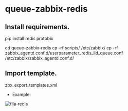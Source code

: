 # queue-zabbix-redis

## Install requirements.
 pip install redis protobix

 cd queue-zabbix-redis
 cp -rf scripts/ /etc/zabbix/
 cp -rf zabbix_agentd.conf.d/userparameter_redis_lld_queue.conf /etc/zabbix/zabbix_agentd.conf.d/
 
## Import  template.
 zbx_export_templates.xml
 
 
 
 - Example:
 
<img src="https://i.ibb.co/wLq7WcK/fila-redis.png" alt="fila-redis" border="0"></a>
